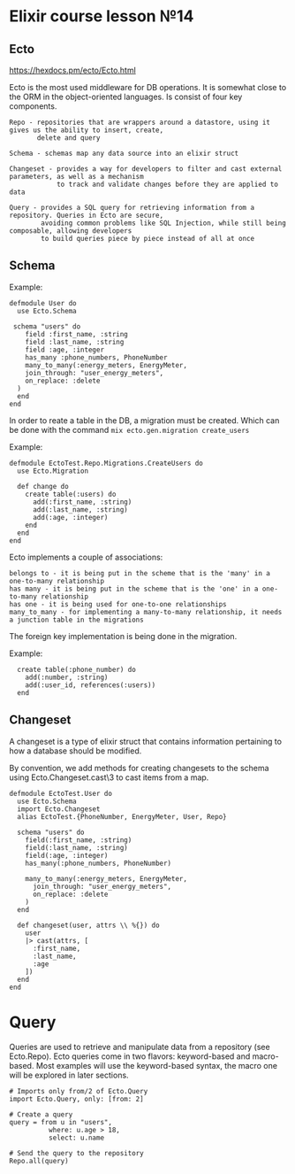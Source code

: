 # Elixir course lesson №14

## Ecto

https://hexdocs.pm/ecto/Ecto.html

Ecto is the most used middleware for DB operations. It is somewhat close to the ORM in the object-oriented languages. Is consist of four key components.

```
Repo - repositories that are wrappers around a datastore, using it gives us the ability to insert, create,
       delete and query

Schema - schemas map any data source into an elixir struct

Changeset - provides a way for developers to filter and cast external parameters, as well as a mechanism
            to track and validate changes before they are applied to data

Query - provides a SQL query for retrieving information from a repository. Queries in Ecto are secure,
        avoiding common problems like SQL Injection, while still being composable, allowing developers
        to build queries piece by piece instead of all at once
```

## Schema 

Example:
```
defmodule User do
  use Ecto.Schema

 schema "users" do
    field :first_name, :string
    field :last_name, :string
    field :age, :integer
    has_many :phone_numbers, PhoneNumber
    many_to_many(:energy_meters, EnergyMeter,
    join_through: "user_energy_meters",
    on_replace: :delete
  )
  end
end
```

In order to reate a table in the DB, a migration must be created. Which can be done with the command `mix ecto.gen.migration create_users`

Example:
```
defmodule EctoTest.Repo.Migrations.CreateUsers do
  use Ecto.Migration

  def change do
    create table(:users) do
      add(:first_name, :string)
      add(:last_name, :string)
      add(:age, :integer)
    end
  end
end
```

Ecto implements a couple of associations:

```
belongs to - it is being put in the scheme that is the 'many' in a one-to-many relationship
has many - it is being put in the scheme that is the 'one' in a one-to-many relationship
has one - it is being used for one-to-one relationships
many_to_many - for implementing a many-to-many relationship, it needs a junction table in the migrations 
```

The foreign key implementation is being done in the migration.

Example:
```
  create table(:phone_number) do
    add(:number, :string)
    add(:user_id, references(:users))
  end
```

## Changeset

A changeset is a type of elixir struct that contains information pertaining to how a database should be modified.

By convention, we add methods for creating changesets to the schema using Ecto.Changeset.cast\3 to cast items from a map.

```
defmodule EctoTest.User do
  use Ecto.Schema
  import Ecto.Changeset
  alias EctoTest.{PhoneNumber, EnergyMeter, User, Repo}

  schema "users" do
    field(:first_name, :string)
    field(:last_name, :string)
    field(:age, :integer)
    has_many(:phone_numbers, PhoneNumber)

    many_to_many(:energy_meters, EnergyMeter,
      join_through: "user_energy_meters",
      on_replace: :delete
    )
  end

  def changeset(user, attrs \\ %{}) do
    user
    |> cast(attrs, [
      :first_name,
      :last_name,
      :age
    ])
  end
end
```


# Query

Queries are used to retrieve and manipulate data from a repository (see Ecto.Repo). Ecto queries come in two flavors: keyword-based and macro-based. Most examples will use the keyword-based syntax, the macro one will be explored in later sections.

```
# Imports only from/2 of Ecto.Query
import Ecto.Query, only: [from: 2]

# Create a query
query = from u in "users",
          where: u.age > 18,
          select: u.name

# Send the query to the repository
Repo.all(query)
```